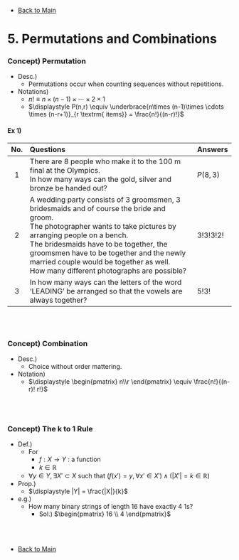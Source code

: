 - [Back to Main](../main.md)

# 5. Permutations and Combinations
### Concept) Permutation
- Desc.)
  - Permutations occur when counting sequences without repetitions.
- Notations)
  - $`n! \equiv n\times (n-1)\times \cdots \times 2 \times 1`$
  - $`\displaystyle P(n,r) \equiv \underbrace{n\times (n-1)\times \cdots \times (n-r+1)}_{r \textrm{ items}} = \frac{n!}{(n-r)!}`$

#### Ex 1)
|No.|Questions|Answers|
|:-:|:-|:-|
|1|There are 8 people who make it to the 100 m final at the Olympics. <br> In how many ways can the gold, silver and bronze be handed out?|$`P(8,3)`$|
|2|A wedding party consists of 3 groomsmen, 3 bridesmaids and of course the bride and groom. <br> The photographer wants to take pictures by arranging people on a bench.<br> The bridesmaids have to be together, the groomsmen have to be together and the newly married couple would be together as well. <br> How many different photographs are possible?|$`3!3!3!2!`$|
|3|In how many ways can the letters of the word ‘LEADING’ be arranged so that the vowels are always together?|$`5!3!`$|

<br><br>

### Concept) Combination
- Desc.)
  - Choice without order mattering.
- Notation)
  - $`\displaystyle \begin{pmatrix} n\\r \end{pmatrix} \equiv \frac{n!}{(n-r)! r!}`$

<br><br>

### Concept) The k to 1 Rule
- Def.)
  - For
    - $`f:X\rightarrow Y`$ : a function
    - $`k \in \mathbb{R}`$
  - $`\forall y\in Y, \exists X' \subset X \textrm{ such that } (f(x') = y, \forall x'\in X') \wedge (|X'|=k\in\mathbb{R})`$
- Prop.)
  - $`\displaystyle |Y| = \frac{|X|}{k}`$
- e.g.)
  - How many binary strings of length 16 have exactly 4 1s?
    - Sol.) $`\begin{pmatrix} 16 \\ 4 \end{pmatrix}`$

<br><br>

- [Back to Main](../main.md)